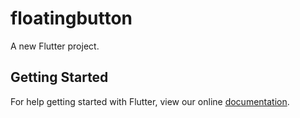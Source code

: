 # floatingbutton

A new Flutter project.

## Getting Started

For help getting started with Flutter, view our online
[documentation](http://flutter.io/).
